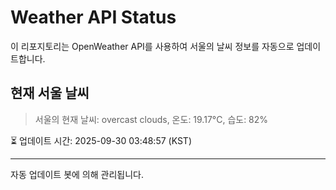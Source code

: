 
# Weather API Status

이 리포지토리는 OpenWeather API를 사용하여 서울의 날씨 정보를 자동으로 업데이트합니다.

## 현재 서울 날씨
> 서울의 현재 날씨: overcast clouds, 온도: 19.17°C, 습도: 82%

⏳ 업데이트 시간: 2025-09-30 03:48:57 (KST)

---
자동 업데이트 봇에 의해 관리됩니다.
